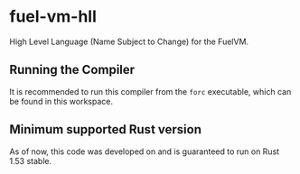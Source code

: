 # fuel-vm-hll

High Level Language (Name Subject to Change) for the FuelVM.

## Running the Compiler

It is recommended to run this compiler from the `forc` executable, which can be found in this workspace.

## Minimum supported Rust version

As of now, this code was developed on and is guaranteed to run on Rust 1.53 stable.

